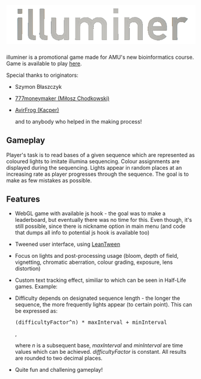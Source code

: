 
# ![illuminer-logo](https://github.com/phenolophthaleinum/illuminerUnity2019.4.9/blob/main/illuminer-logo.png)

illuminer is a promotional game made for AMU's new bioinformatics course. Game is available to play [here](none). 

Special thanks to originators:

- Szymon Błaszczyk

- [777moneymaker (Miłosz Chodkowski)](https://github.com/777moneymaker)

- [AvirFrog (Kacper)](https://github.com/AvirFrog)
  
  and to anybody who helped in the making process!

## Gameplay

Player's task is to read bases of a given sequence which are represented as coloured lights to imitate illumina sequencing. Colour assignments are displayed during the sequencing. Lights appear in random places at an increasing rate as player progresses through the sequence. The goal is to make as few mistakes as possible.

<gif gameplay>

## Features

- WebGL game with available js hook - the goal was to make a leaderboard, but eventually there was no time for this. Even though, it's still possible, since there is nickname option in main menu (and code that dumps all info to potential js hook is available too)

- Tweened user interface, using [LeanTween](https://assetstore.unity.com/packages/tools/animation/leantween-3595)

- Focus on lights and post-processing usage (bloom, depth of field, vignetting, chromatic aberration, colour grading, exposure, lens distortion)

- Custom text tracking effect, similiar to which can be seen in Half-Life games. Example:
  
  <gif tracking>

- Difficulty depends on designated sequence length - the longer the sequence, the more frequently lights appear (to certain point). This can be expressed as:
  
  <pre xml:lang="latex">(difficultyFactor^n) * maxInterval + minInterval</pre>,
  
  where $n$ is a subsequent base, $maxInterval$ and $minInterval$ are time values which can be achieved. $difficultyFactor$ is constant. All results are rounded to two decimal places.

- Quite fun and challening gameplay!
